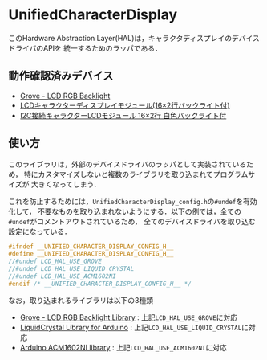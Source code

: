 # UnifiedCharacterDisplay

このHardware Abstraction Layer(HAL)は，キャラクタディスプレイのデバイスドライバのAPIを
統一するためのラッパである．

## 動作確認済みデバイス

- [Grove - LCD RGB Backlight][Grove_LCD_RGB_Backlight]
- [LCDキャラクターディスプレイモジュール(16×2行バックライト付)][SC1602BSLB]
- [I2C接続キャラクターLCDモジュール 16×2行 白色バックライト付][ACM1602NI]


## 使い方
このライブラリは，外部のデバイスドライバのラッパとして実装されているため，
特にカスタマイズしないと複数のライブラリを取り込まれてプログラムサイズが
大きくなってしまう．

これを防止するためには，```UnifiedCharacterDisplay_config.h```の```#undef```を有効化して，
不要なものを取り込まれないようにする．以下の例では，全ての```#undef```がコメントアウトされているため，
全てのデバイスドライバを取り込む設定になっている．

```C:UnifiedCharacterDisplay_config.h
#ifndef __UNIFIED_CHARACTER_DISPLAY_CONFIG_H__
#define __UNIFIED_CHARACTER_DISPLAY_CONFIG_H__
//#undef LCD_HAL_USE_GROVE
//#undef LCD_HAL_USE_LIQUID_CRYSTAL
//#undef LCD_HAL_USE_ACM1602NI
#endif /* __UNIFIED_CHARACTER_DISPLAY_CONFIG_H__ */
```

なお，取り込まれるライブラリは以下の3種類
- [Grove - LCD RGB Backlight Library][Grove_LCD_RGB_BacklightLibrary] : 上記```LCD_HAL_USE_GROVE```に対応
- [LiquidCrystal Library for Arduino][LiquidCrystal_Library] : 上記```LCD_HAL_USE_LIQUID_CRYSTAL```に対応
- [Arduino ACM1602NI library][ACM1602NI_Library] : 上記```LCD_HAL_USE_ACM1602NI```に対応


<!-- 以下は，外部リンクの定義 
- Adafruit Unified Sensor Driver - [https://github.com/adafruit/Adafruit_Sensor][AdafruitUSD]
-->

<!-- Grove - LCD RGB Backlight Library -->
[Grove_LCD_RGB_BacklightLibrary]:https://github.com/Seeed-Studio/Grove_LCD_RGB_Backlight
<!-- Grove - LCD RGB Backlight -->
[Grove_LCD_RGB_Backlight]:https://wiki.seeedstudio.com/Grove-LCD_RGB_Backlight/
<!-- LiquidCrystal Library for Arduino -->
[LiquidCrystal_Library]:https://github.com/arduino-libraries/LiquidCrystal
<!-- LCDキャラクターディスプレイモジュール(16×2行バックライト付) -->
[SC1602BSLB]:https://akizukidenshi.com/catalog/g/g100038/
<!-- Arduino ACM1602NI library -->
[ACM1602NI_Library]:https://github.com/furushei/ACM1602NI-Arduino
<!-- I2C接続キャラクターLCDモジュール 16×2行 白色バックライト付 -->
[ACM1602NI]:https://akizukidenshi.com/catalog/g/g105693/


<!-- 以下は，外部リンクの定義 -->
[GroveBarometerSensorBMP180]:http://wiki.seeedstudio.com/Grove-Barometer_Sensor-BMP180/
[Grove]:https://www.seeedstudio.io/category/Grove-c-1003.html
[SeedStudio]:https://www.seeedstudio.io/
[AdafruitUSD]:https://github.com/adafruit/Adafruit_Sensor
[shield]:https://www.seeedstudio.com/Base-Shield-V2-p-1378.html
[M0Pro]:https://store.arduino.cc/usa/arduino-m0-pro
[Due]:https://store.arduino.cc/usa/arduino-due
[Uno]:https://store.arduino.cc/usa/arduino-uno-rev3
[UnoWiFi]:https://store.arduino.cc/usa/arduino-uno-wifi-rev2
[Mega]:https://store.arduino.cc/usa/arduino-mega-2560-rev3
[LeonardoEth]:https://store.arduino.cc/usa/arduino-leonardo-eth
[ProMini]:https://www.sparkfun.com/products/11114
[ESPrDev]:https://www.switch-science.com/catalog/2652/
[ESPrDevShield]:https://www.switch-science.com/catalog/2811/
[ESPrOne]:https://www.switch-science.com/catalog/2620/
[ESPrOne32]:https://www.switch-science.com/catalog/3555/
[Grove]:https://www.seeedstudio.io/category/Grove-c-1003.html
[SeedStudio]:https://www.seeedstudio.io/
[Arduino]:http://https://www.arduino.cc/
[Sparkfun]:https://www.sparkfun.com/
[SwitchScience]:https://www.switch-science.com/
[AusExGrove3AxisDigitalAccelerometer1_5g]:http://wiki.seeedstudio.com/Grove-3-Axis_Digital_Accelerometer-1.5g/
[AusExGrove3AxisDigitalAccelerometer16g]:http://wiki.seeedstudio.com/Grove-3-Axis_Digital_Accelerometer-16g/
[AusExGrove3AxisDigitalGyro]:http://wiki.seeedstudio.com/Grove-3-Axis_Digital_Gyro/
[AusExGroveI2cTouchSensor]:http://wiki.seeedstudio.com/Grove-I2C_Touch_Sensor/
[AusExGroveAnalog1AxisGyro]:http://wiki.seeedstudio.com/Grove-Single_Axis_Analog_Gyro/
[AusExGroveAnalogCurrentSensor]:http://wiki.seeedstudio.com/Grove-Electricity_Sensor/
[AusExGroveAnalogTemperatureSensor]:http://wiki.seeedstudio.com/Grove-Temperature_Sensor_V1.2/
[AusExGroveGsr]:http://wiki.seeedstudio.com/Grove-GSR_Sensor/
[AusExGroveRotaryAngleSensor]:http://wiki.seeedstudio.com/Grove-Rotary_Angle_Sensor/
[AusExGroveSimpleLight]:http://wiki.seeedstudio.com/Grove-Light_Sensor/
[AusExGroveSimpleMoisture]:http://wiki.seeedstudio.com/Grove-Moisture_Sensor/
[AusExGroveSimpleSound]:http://wiki.seeedstudio.com/Grove-Loudness_Sensor/
[AusExDigitalSwitch]:http://wiki.seeedstudio.com/Grove-Switch-P/
[AusExGroveDustSensor]:http://wiki.seeedstudio.com/Grove-Dust_Sensor/
[AusExGroveInfraredDistanceSensor]:http://wiki.seeedstudio.com/Grove-IR_Distance_Interrupter_v1.2/
[AusExGroveInfraredReflectiveSensor]:http://wiki.seeedstudio.com/Grove-Infrared_Reflective_Sensor/
[AusExGroveTouchSensor]:http://wiki.seeedstudio.com/Grove-Touch_Sensor/
[AusExGroveUltrasonicRanger]:http://wiki.seeedstudio.com/Grove-Ultrasonic_Ranger/
[AusExGroveWaterSensor]:http://wiki.seeedstudio.com/Grove-Water_Sensor/
[AusExGrovePirSensor]:http://wiki.seeedstudio.com/Grove-PIR_Motion_Sensor/


<!--- コメント
[Adafruit Unified Sensor Driver][AdafruitUSD]
[Groveシールド][shield]
[Arduino M0 Pro][M0Pro]
[Arduino Due][Due]
[Arduino Uno R3][Uno]
[Arduino Mega2560 R3][Mega]
[Arduino Leonardo Ethernet][LeonardoEth]
[Arduino Pro mini 328 - 3.3V/8MHz][ProMini]
[ESpr one][ESPrOne]
[ESPr one 32][ESPrOne32]
[Grove][Grove]
[Seed Studio][SeedStudio]
[Arduino][Arduino]
[Sparkfun][Sparkfun]
[スイッチサイエンス][SwitchScience]
--->
